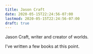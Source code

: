 ```yaml
---
title: Jason Craft
date: 2020-05-15T22:24:56-07:00
lastmod: 2020-05-15T22:24:56-07:00
draft: true
---
```


Jason Craft, writer and creator of worlds. 

<!--more-->

I've written a few books at this point. 
